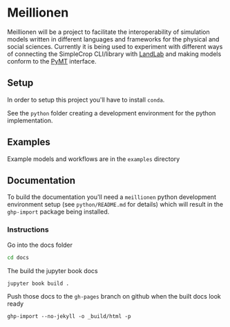 # Meillionen

Meillionen will be a project to facilitate the interoperability of simulation models written in different languages and frameworks for the physical and social sciences. Currently it is being used to experiment with different ways of connecting the SimpleCrop CLI/library with [LandLab](https://landlab.github.io/#/) and making models conform to the [PyMT](https://pymt.readthedocs.io/en/latest/) interface.

## Setup

In order to setup this project you'll have to install `conda`.

See the `python` folder creating a development environment for the python implementation.

## Examples

Example models and workflows are in the `examples` directory

## Documentation

To build the documentation you'll need a `meillionen` python development environment setup (see `python/README.md` for details) which will result in the `ghp-import` package being installed.

### Instructions

Go into the docs folder

```bash
cd docs
```

The build the jupyter book docs

```bash
jupyter book build .
```

Push those docs to the `gh-pages` branch on github when the built docs look ready

```build
ghp-import --no-jekyll -o _build/html -p
```

